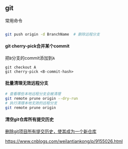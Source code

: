 git
---
常用命令

```sh

git push origin -d BranchName  # 删除远程分支
```


#### git cherry-pick合并某个commit
把``B``分支的commit添加到``A``
```
git checkout A
git cherry-pick <B-commit-hash>
```


#### 批量清理无效远程分支
```sh
# 查看哪些本地远程分支会被清理
git remote prune origin --dry-run
# 执行清理本地无效的远程分支
git remote prune origin
```


#### 清空git仓库所有提交历史
[删除git项目所有提交历史，使其成为一个新仓库](https://blog.csdn.net/wkzd2016/article/details/80639539)

https://www.cnblogs.com/weilantiankong/p/9155026.html